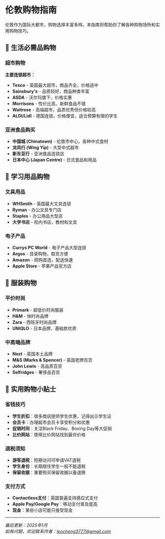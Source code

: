 # 伦敦购物指南

伦敦作为国际大都市，购物选择丰富多样。本指南将帮助你了解各种购物场所和实用购物技巧。

## 🏪 生活必需品购物

### 超市购物
**主要连锁超市：**
- **Tesco** - 英国最大超市，商品齐全，价格适中
- **Sainsbury's** - 品质较好，商品种类丰富
- **ASDA** - 沃尔玛旗下，价格实惠
- **Morrisons** - 性价比高，新鲜食品不错
- **Waitrose** - 高端超市，品质优秀但价格较高
- **ALDI/Lidl** - 德国连锁，价格便宜，适合预算有限的学生

### 亚洲食品购买
- **中国城 (Chinatown)** - 伦敦市中心，各种中式食材
- **龙凤行 (Wing Yip)** - 大型中式超市
- **新东亚行** - 亚洲食品连锁店
- **日本中心 (Japan Centre)** - 日式食品和用品

## 🛒 学习用品购物

### 文具用品
- **WHSmith** - 英国最大文具连锁
- **Ryman** - 办公文具专门店
- **Staples** - 办公用品大型店
- **大学书店** - 校内书店，教材和文具

### 电子产品
- **Currys PC World** - 电子产品大型连锁
- **Argos** - 目录购物，取货方便
- **Amazon** - 网购首选，配送快速
- **Apple Store** - 苹果产品官方店

## 👕 服装购物

### 平价时尚
- **Primark** - 超低价时尚服装
- **H&M** - 快时尚品牌
- **Zara** - 西班牙时尚品牌
- **UNIQLO** - 日本品牌，基础款优质

### 中高端品牌
- **Next** - 英国本土品牌
- **M&S (Marks & Spencer)** - 英国老牌百货
- **John Lewis** - 高品质百货
- **Selfridges** - 奢侈品百货

## 📱 实用购物小贴士

### 省钱技巧
- **学生折扣**：很多商店提供学生优惠，记得出示学生证
- **会员卡**：办理超市会员卡享受积分和优惠
- **促销时间**：关注Black Friday、Boxing Day等大促销
- **比价网站**：使用比价网站找到最优价格

### 退税须知
- **游客退税**：短期访问可申请VAT退税
- **学生身份**：长期居住学生一般不能退税
- **保留收据**：重要购买保留收据以备退换

### 支付方式
- **Contactless支付**：英国普遍支持感应式支付
- **Apple Pay/Google Pay**：移动支付普及度高
- **现金**：某些小店可能只接受现金

---

*最后更新：2025年1月*  
*如有问题，欢迎联系作者：leocheng3777@gmail.com*